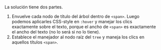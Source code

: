 La solución tiene dos partes.

1. Envuelve cada nodo de título del árbol dentro de `<span>`. Luego podemos aplicarles CSS-style en `:hover` y manejar los clics exactamente sobre el texto, porque el ancho de `<span>` es exactamente el ancho del texto (no lo será si no lo tiene).
2. Establece el manejador al nodo raíz del `tree` y maneja los clics en aquellos títulos `<span>`.
